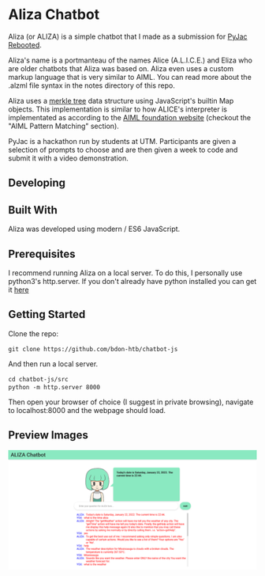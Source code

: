 # Aliza Chatbot

Aliza (or ALIZA) is a simple chatbot that I made as a submission for [PyJac Rebooted](https://pyjac-rebooted.devpost.com/).

Aliza's name is a portmanteau of the names Alice (A.L.I.C.E.) and Eliza who
are older chatbots that Aliza was based on. Aliza even uses a custom markup language
that is very similar to AIML. You can read more about the .alzml file syntax in the notes directory of this repo.

Aliza uses a [merkle tree](https://en.wikipedia.org/wiki/Merkle_tree) data structure using JavaScript's
builtin Map objects. This implementation is similar to how ALICE's interpreter is
implementated as according to the [AIML foundation website](http://www.aiml.foundation/doc.html) (checkout the "AIML Pattern Matching" section).

PyJac is a hackathon run by students at UTM. Participants are given a selection
of prompts to choose and are then given a week to code and submit it with a video demonstration.

## Developing

## Built With
Aliza was developed using modern / ES6 JavaScript.

## Prerequisites
I recommend running Aliza on a local server. To do this, I personally use python3's
http.server. If you don't already have python installed you can get it [here](https://www.python.org/downloads/)

## Getting Started
Clone the repo:
```
git clone https://github.com/bdon-htb/chatbot-js
```
And then run a local server.
```
cd chatbot-js/src
python -m http.server 8000
```
Then open your browser of choice (I suggest in private browsing), navigate to localhost:8000 and the webpage should load.

## Preview Images
![Screenshot of Aliza Interface](https://github.com/bdon-htb/chatbot-js/blob/main/preview_images/screenshot.png)
